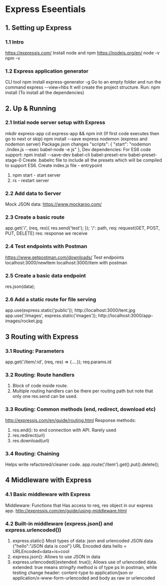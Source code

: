 # Express Eseentials

## 1. Setting up Express
### 1.1 Intro
https://expressjs.com/
Install node and npm
https://nodejs.org/en/
node -v
npm -v

### 1.2 Express application generator
CLI tool
npm install express-generator -g
Go to an empty folder and run the command
express --view=hbs
It will create the project structure.
Run:
npm install (To install all the dependencies)

## 2. Up & Running
### 2.1 Intial node server setup with Express
mkdir express-app
cd express-app && npm init (If first code executes then go to next or skip)
npm install --save express nodemon (express and nodemon server)
Package.json changes
"scripts": {
    "start": "nodemon ./index.js --exec babel-node -e js"
},
Dev dependencies:
For ES6 code support:
npm install --save-dev babel-cli babel-preset-env babel-preset-stage-0
Create .babelrc file to include all the presets which will be compiled to support ES6.
Create index.js file - entrypoint
1. npm start - start server
2. rs - restart server

### 2.2 Add data to Server
Mock JSON data: https://www.mockaroo.com/

### 2.3 Create a basic route
app.get('/', (req, res){ res.send('test'); });
'/': path, req: request(GET, POST, PUT, DELETE) res: response we receive

### 2.4 Test endpoints with Postman
https://www.getpostman.com/downloads/
Test endpoints
localhost:3000/newItem
localhost:3000/item with postman

### 2.5 Create a basic data endpoint
res.json(data);

### 2.6 Add a static route for file serving
app.use(express.static('public'));
http://localhost:3000/tent.jpg
app.use('/images', express.static('images'));
http://localhost:3000/app-images/rocket.jpg

## 3 Routing with Express
### 3.1 Routing: Parameters
app.get('/item/:id', (req, res) => {....});
req.params.id

### 3.2 Routing: Route handlers
1. Block of code inside route.
2. Multiple routing handlers can be there per routing path but note that only one res.send can be used.

### 3.3 Routing: Common methods (end, redirect, download etc)
http://expressjs.com/en/guide/routing.html
Response methods:
1. res.end(): to end connection with API. Rarely used
2. res.redirect(url)
3. res.download(url)

### 3.4 Routing: Chaining
Helps write refactored/cleaner code.
app.route('/item').get().put().delete();

## 4 Middleware with Express
### 4.1 Basic middleware with Express
Middleware: Functions that Has access to req, res object in our express app.
http://expressjs.com/en/guide/using-middleware.html

### 4.2 Built-in middleware (express.json() and express.urlencoded())
1. express.static()
Most types of data: json and urlencoded
JSON data
{"hello":"JSON data is cool"}
URL Encoded data
hello = URLEncoded+data+is+cool
2. express.json(): Allows to use JSON in data
3. express.urlencoded({extended: true}); Allows use of urlencoded data. extended: true means stringify method is of type ps
In postman, while testing change header: content-type to application/json or application/x-www-form-urlencoded and body as raw or urlencoded
